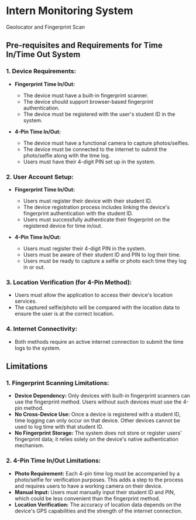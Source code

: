 # Intern Monitoring System
Geolocator and Fingerprint Scan 

## Pre-requisites and Requirements for Time In/Time Out System

### 1. Device Requirements:
- **Fingerprint Time In/Out:**
  - The device must have a built-in fingerprint scanner.
  - The device should support browser-based fingerprint authentication.
  - The device must be registered with the user's student ID in the system.

- **4-Pin Time In/Out:**
  - The device must have a functional camera to capture photos/selfies.
  - The device must be connected to the internet to submit the photo/selfie along with the time log.
  - Users must have their 4-digit PIN set up in the system.

### 2. User Account Setup:
- **Fingerprint Time In/Out:**
  - Users must register their device with their student ID.
  - The device registration process includes linking the device's fingerprint authentication with the student ID.
  - Users must successfully authenticate their fingerprint on the registered device for time in/out.

- **4-Pin Time In/Out:**
  - Users must register their 4-digit PIN in the system.
  - Users must be aware of their student ID and PIN to log their time.
  - Users must be ready to capture a selfie or photo each time they log in or out.

### 3. Location Verification (for 4-Pin Method):
- Users must allow the application to access their device's location services.
- The captured selfie/photo will be compared with the location data to ensure the user is at the correct location.

### 4. Internet Connectivity:
- Both methods require an active internet connection to submit the time logs to the system.

## Limitations

### 1. Fingerprint Scanning Limitations:
- **Device Dependency:** Only devices with built-in fingerprint scanners can use the fingerprint method. Users without such devices must use the 4-pin method.
- **No Cross-Device Use:** Once a device is registered with a student ID, time logging can only occur on that device. Other devices cannot be used to log time with that student ID.
- **No Fingerprint Storage:** The system does not store or register users' fingerprint data; it relies solely on the device's native authentication mechanism.

### 2. 4-Pin Time In/Out Limitations:
- **Photo Requirement:** Each 4-pin time log must be accompanied by a photo/selfie for verification purposes. This adds a step to the process and requires users to have a working camera on their device.
- **Manual Input:** Users must manually input their student ID and PIN, which could be less convenient than the fingerprint method.
- **Location Verification:** The accuracy of location data depends on the device's GPS capabilities and the strength of the internet connection.
